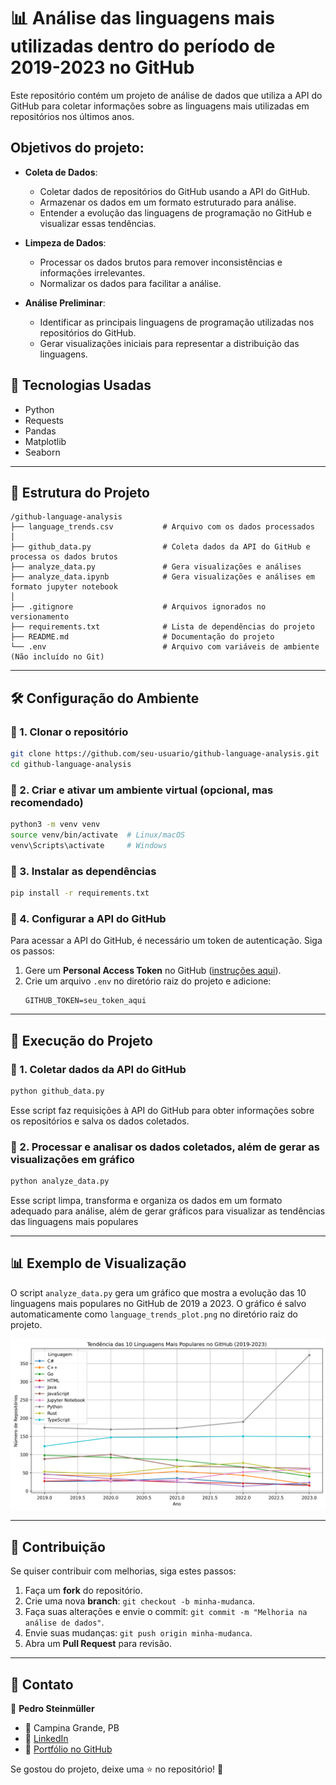 # 📊 Análise das linguagens mais utilizadas dentro do período de 2019-2023 no GitHub

Este repositório contém um projeto de análise de dados que utiliza a API do GitHub para coletar informações sobre as linguagens mais utilizadas em repositórios nos últimos anos.

## Objetivos do projeto:
- **Coleta de Dados**: 
    - Coletar dados de repositórios do GitHub usando a API do GitHub.
    - Armazenar os dados em um formato estruturado para análise.
    - Entender a evolução das linguagens de programação no GitHub e visualizar essas tendências.

- **Limpeza de Dados**:
    - Processar os dados brutos para remover inconsistências e informações irrelevantes.
    - Normalizar os dados para facilitar a análise.

- **Análise Preliminar**:
    - Identificar as principais linguagens de programação utilizadas nos repositórios do GitHub.
    - Gerar visualizações iniciais para representar a distribuição das linguagens.

## 🚀 Tecnologias Usadas
- Python
- Requests
- Pandas
- Matplotlib
- Seaborn

---

## 📂 Estrutura do Projeto

```
/github-language-analysis
├── language_trends.csv           # Arquivo com os dados processados
│    
├── github_data.py                # Coleta dados da API do GitHub e processa os dados brutos     
├── analyze_data.py               # Gera visualizações e análises     
├── analyze_data.ipynb            # Gera visualizações e análises em formato jupyter notebook            
│
├── .gitignore                    # Arquivos ignorados no versionamento
├── requirements.txt              # Lista de dependências do projeto
├── README.md                     # Documentação do projeto
└── .env                          # Arquivo com variáveis de ambiente (Não incluído no Git)
```

---

## 🛠️ Configuração do Ambiente

### 🔹 1. Clonar o repositório

```bash
git clone https://github.com/seu-usuario/github-language-analysis.git
cd github-language-analysis
```

### 🔹 2. Criar e ativar um ambiente virtual (opcional, mas recomendado)

```bash
python3 -m venv venv
source venv/bin/activate  # Linux/macOS
venv\Scripts\activate     # Windows
```

### 🔹 3. Instalar as dependências

```bash
pip install -r requirements.txt
```

### 🔹 4. Configurar a API do GitHub

Para acessar a API do GitHub, é necessário um token de autenticação. Siga os passos:

1. Gere um **Personal Access Token** no GitHub ([instruções aqui](https://github.com/settings/tokens)).
2. Crie um arquivo `.env` no diretório raiz do projeto e adicione:
   ```env
   GITHUB_TOKEN=seu_token_aqui
   ```

---

## 🚀 Execução do Projeto

### 🔹 1. Coletar dados da API do GitHub

```bash
python github_data.py
```

Esse script faz requisições à API do GitHub para obter informações sobre os repositórios e salva os dados coletados.

### 🔹 2. Processar e analisar os dados coletados, além de gerar as visualizações em gráfico

```bash
python analyze_data.py
```

Esse script limpa, transforma e organiza os dados em um formato adequado para análise, além de gerar gráficos para visualizar as tendências das linguagens mais populares

---

## 📊 Exemplo de Visualização

O script `analyze_data.py` gera um gráfico que mostra a evolução das 10 linguagens mais populares no GitHub de 2019 a 2023. O gráfico é salvo automaticamente como `language_trends_plot.png` no diretório raiz do projeto.

![Exemplo de Gráfico](language_trends_plot.png)

---

## 🤝 Contribuição

Se quiser contribuir com melhorias, siga estes passos:

1. Faça um **fork** do repositório.
2. Crie uma nova **branch**: `git checkout -b minha-mudanca`.
3. Faça suas alterações e envie o commit: `git commit -m "Melhoria na análise de dados"`.
4. Envie suas mudanças: `git push origin minha-mudanca`.
5. Abra um **Pull Request** para revisão.

---

## 📧 Contato

👤 **Pedro Steinmüller**
- 📍 Campina Grande, PB
- 💼 [LinkedIn](https://www.linkedin.com/in/pedro-steinmuller/)
- 📂 [Portfólio no GitHub](https://github.com/PedroSteinmuller)

Se gostou do projeto, deixe uma ⭐ no repositório! 🚀